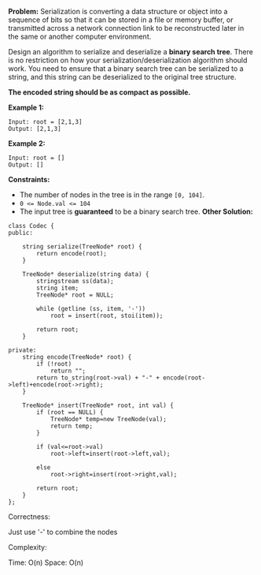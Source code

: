 **Problem:**
Serialization is converting a data structure or object into a sequence of bits so that it can be stored in a file or memory buffer, or transmitted across a network connection link to be reconstructed later in the same or another computer environment.

Design an algorithm to serialize and deserialize a **binary search tree**. There is no restriction on how your serialization/deserialization algorithm should work. You need to ensure that a binary search tree can be serialized to a string, and this string can be deserialized to the original tree structure.

**The encoded string should be as compact as possible.**

 

**Example 1:**

```
Input: root = [2,1,3]
Output: [2,1,3]
```

**Example 2:**

```
Input: root = []
Output: []
```

 

**Constraints:**

- The number of nodes in the tree is in the range `[0, 104]`.
- `0 <= Node.val <= 104`
- The input tree is **guaranteed** to be a binary search tree.
**Other Solution:**
```
class Codec {
public:

    string serialize(TreeNode* root) {
        return encode(root);
    }

    TreeNode* deserialize(string data) {
        stringstream ss(data);
        string item;
        TreeNode* root = NULL;
        
        while (getline (ss, item, '-')) 
            root = insert(root, stoi(item));

        return root;
    }
    
private:
    string encode(TreeNode* root) {
        if (!root)
            return "";
        return to_string(root->val) + "-" + encode(root->left)+encode(root->right);
    }
    
    TreeNode* insert(TreeNode* root, int val) {
        if (root == NULL) {
			TreeNode* temp=new TreeNode(val);
			return temp;
		}
    
		if (val<=root->val)
			root->left=insert(root->left,val);
    
		else
			root->right=insert(root->right,val);
    
		return root;
    }
};
```
Correctness:

Just use '-' to combine the nodes

Complexity:

Time: O(n)
Space: O(n)
